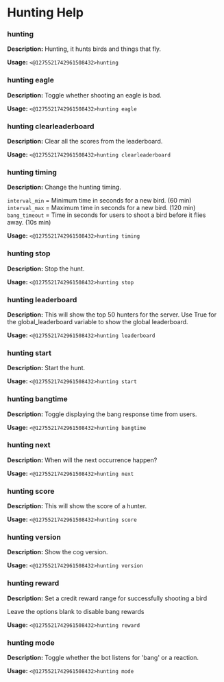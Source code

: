 # Hunting Help

### hunting

**Description:** Hunting, it hunts birds and things that fly.

**Usage:** `<@1275521742961508432>hunting`

### hunting eagle

**Description:** Toggle whether shooting an eagle is bad.

**Usage:** `<@1275521742961508432>hunting eagle`

### hunting clearleaderboard

**Description:** Clear all the scores from the leaderboard.

**Usage:** `<@1275521742961508432>hunting clearleaderboard`

### hunting timing

**Description:** Change the hunting timing.

`interval_min` = Minimum time in seconds for a new bird. (60 min)
`interval_max` = Maximum time in seconds for a new bird. (120 min)
`bang_timeout` = Time in seconds for users to shoot a bird before it flies away. (10s min)

**Usage:** `<@1275521742961508432>hunting timing`

### hunting stop

**Description:** Stop the hunt.

**Usage:** `<@1275521742961508432>hunting stop`

### hunting leaderboard

**Description:** This will show the top 50 hunters for the server.
Use True for the global_leaderboard variable to show the global leaderboard.

**Usage:** `<@1275521742961508432>hunting leaderboard`

### hunting start

**Description:** Start the hunt.

**Usage:** `<@1275521742961508432>hunting start`

### hunting bangtime

**Description:** Toggle displaying the bang response time from users.

**Usage:** `<@1275521742961508432>hunting bangtime`

### hunting next

**Description:** When will the next occurrence happen?

**Usage:** `<@1275521742961508432>hunting next`

### hunting score

**Description:** This will show the score of a hunter.

**Usage:** `<@1275521742961508432>hunting score`

### hunting version

**Description:** Show the cog version.

**Usage:** `<@1275521742961508432>hunting version`

### hunting reward

**Description:** Set a credit reward range for successfully shooting a bird

Leave the options blank to disable bang rewards

**Usage:** `<@1275521742961508432>hunting reward`

### hunting mode

**Description:** Toggle whether the bot listens for 'bang' or a reaction.

**Usage:** `<@1275521742961508432>hunting mode`

